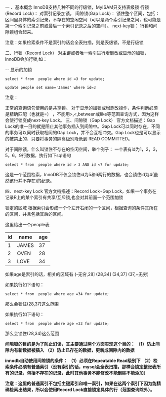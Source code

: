 一 、基本概念
InnoDB支持几种不同的行级锁，MyISAM只支持表级锁
行锁(Record Lock)： 对索引记录加锁。
间隙锁(Gap Lock)： 锁住整个区间，包括：区间里具体的索引记录，不存在的空闲空间（可以是两个索引记录之间，也可能是第一个索引记录之前或最后一个索引记录之后的空间）。
next-key锁： 行锁和间隙锁组合起来。

注意：如果检索条件不是索引的话会全表扫描，则是表级锁，不是行级锁

二、行锁（Record Lock）
对主键或者唯一索引进行增删改或显示的加锁，InnoDB会加行锁,如：

-- 显示的加锁

```mysql
select * from  people where id =3 for update;
```



```mysql
update people set name='James' where id=3
```

注意：

正常的查询语句使用的是共享锁。
对于显示的加锁或增删改操作，条件判断必须是精确匹配（也就是=） ，不能用>,<,between或like等范围查询方式，因为这样会使行锁变成next-key Lock。
三、间隙锁（Gap Lock）
官方文档描述：Gap Lock的唯一目的就是阻止其他事务插入到间隙中。Gap Lock可以同时存在，不同的事务可以同时获取相同的Gap Lock，并不会互相冲突。Gap Lock也是可以显示的被禁止的，只要将事务的隔离级别降低到 READ COMMITTED。

对于间隙锁，什么叫锁住不存在的空闲空间，举个例子：
一个表有id为1，2，3，5，6，9行数据，执行如下sql语句

```mysql
select * from  people where id > 3 AND id <7 for update;
```

这是一个范围检索，InnoDB不仅会锁住id为5和6两行的数据，也会锁住id为4(虽然该行并不存在)的纪录。

四、next-key Lock
官方文档描述：Record Lock+Gap Lock，如果一个事务在记录R上的某个索引有共享/互斥锁,也会对其前面一个范围加锁

锁定的区域
根据索引会形成一个个左开右闭的一个区间，根据查询的条件其所在的区间，并且包括其后的区间。

这里给出一个people表

| id   | name  | age  |
| ---- | ----- | ---- |
| 1    | JAMES | 37   |
| 2    | OVEN  | 28   |
| 3    | LOVE  | 34   |

如果age是索引的话，相关的区域有
(-无穷,28]
(28,34]
(34,37]
(37,+无穷)

如果执行如下语句：

```mysql
select * from  people where age =34 for update;
```

那么会锁住(28,37]这么范围

如果执行如下语句：

```mysql
select * from  people where age =33 for update;
```

那么会锁住(28,34)这么范围

**间隙锁的目的是为了防止幻读，其主要通过两个方面实现这个目的：**
**（1）防止间隙内有新数据被插入**
**（2）防止已存在的数据，更新成间隙内的数据**

**innodb自动使用间隙锁的条件：**
**（1）必须在Repeatable Read级别下**
**（2）检索条件必须有普通索引（没有索引的话，mysql会全表扫描，那样会锁定整张表所有的记录，包括不存在的记录，此时其他事务不能修改不能删除不能添加）**

**注意：这里的普通索引不包括主键索引和唯一索引，如果在这两个索引下因为能精确检索出结果，所以会使用Record Lock直接锁定具体的行（范围查询除外）。**